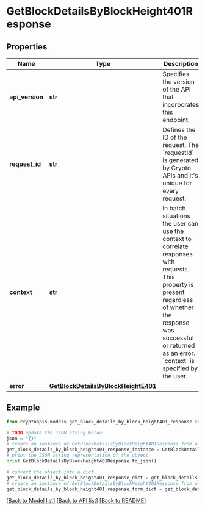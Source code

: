 # GetBlockDetailsByBlockHeight401Response


## Properties
Name | Type | Description | Notes
------------ | ------------- | ------------- | -------------
**api_version** | **str** | Specifies the version of the API that incorporates this endpoint. | 
**request_id** | **str** | Defines the ID of the request. The &#x60;requestId&#x60; is generated by Crypto APIs and it&#39;s unique for every request. | 
**context** | **str** | In batch situations the user can use the context to correlate responses with requests. This property is present regardless of whether the response was successful or returned as an error. &#x60;context&#x60; is specified by the user. | [optional] 
**error** | [**GetBlockDetailsByBlockHeightE401**](GetBlockDetailsByBlockHeightE401.md) |  | 

## Example

```python
from cryptoapis.models.get_block_details_by_block_height401_response import GetBlockDetailsByBlockHeight401Response

# TODO update the JSON string below
json = "{}"
# create an instance of GetBlockDetailsByBlockHeight401Response from a JSON string
get_block_details_by_block_height401_response_instance = GetBlockDetailsByBlockHeight401Response.from_json(json)
# print the JSON string representation of the object
print GetBlockDetailsByBlockHeight401Response.to_json()

# convert the object into a dict
get_block_details_by_block_height401_response_dict = get_block_details_by_block_height401_response_instance.to_dict()
# create an instance of GetBlockDetailsByBlockHeight401Response from a dict
get_block_details_by_block_height401_response_form_dict = get_block_details_by_block_height401_response.from_dict(get_block_details_by_block_height401_response_dict)
```
[[Back to Model list]](../README.md#documentation-for-models) [[Back to API list]](../README.md#documentation-for-api-endpoints) [[Back to README]](../README.md)



